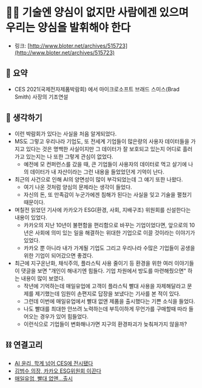 # 👨‍💻 기술엔 양심이 없지만 사람에겐 있으며 우리는 양심을 발휘해야 한다

- 링크: [http://www.bloter.net/archives/515723](http://www.bloter.net/archives/515723)

## 📝 요약 
- CES 2021(국제전자제품박람회) 에서 마이크로소프트 브래드 스미스(Brad Smith) 사장의 기조연설  


## 🤔 생각하기  
- 이런 박람회가 있다는 사실을 처음 알게되었다.  
- MS도 그렇고 우리나라 기업도, 또 전세계 기업들이 많은량의 사용자 데이터들을 가지고 있다는 것은 명백한 사실이지만 그 데이터가 잘 보호되고 있는지 어디로 흘러가고 있는지는 나 또한 그렇게 관심이 없었다.  
  - 예전에 모 컨퍼런스를 갔을 때, 큰 기업들이 사용자의 데이터로 먹고 살기에 나의 데이터가 내 자산이라는 그런 내용을 들었었던게 기억이 난다.  
- 최근의 사건으로 인해 AI의 양면성이 많이 부각되었는데 그 얘기 또한 나왔다.  
  - 여기 나온 것처럼 양심의 문제라는 생각이 들었다.  
  - 자신의 돈, 또 만족감이 누군가에겐 침해가 된다는 사실을 잊고 기술을 펼쳤기 때문이다.   
- 며칠전 읽었던 기사에 카카오가 ESG(환경, 사회, 지배구조) 위원회를 신설한다는 내용이 있었다.  
  - 카카오의 지난 10년이 불편함을 편리함으로 바꾸는 기업이었다면, 앞으로의 10년은 사회에 의미 있는 일을 해결하는 위대한 기업으로 이끌 것이라는 이야기가 있었다.  
  - 카카오 뿐 아니라 내가 가게될 기업도 그리고 우리나라 수많은 기업들이 공생을 위한 기업이 되어갔으면 좋겠다.  
- 최근에 지구온난화, 채식주의, 플라스틱 사용 줄이기 등 환경을 위한 여러 이야기들이 댓글을 보면 "개인이 해내기엔 힘들다. 기업 차원에서 방도를 마련해줬으면" 하는 내용이 많이 보였다.  
  - 작년에 기억하는데 매일유업에 고객이 플라스틱 빨대 사용을 자제해달라고 문제를 제기했는데 임원이 손편지로 답장을 보냈다는 기사를 본 적이 있다.  
  - 그런데 이번에 매일유업에서 빨대 없앤 제품을 출시했다는 기쁜 소식을 들었다.  
  - 나도 빨대를 최대한 안쓰려 노력하는데 부득이하게 무언가를 구매할때 따라 들어오는 경우가 있어 힘들었다. 
  - 이런식으로 기업들이 변화해나가면 지구의 환경파괴가 늦춰져가지 않을까?  


## ⛓ 연결고리
- [AI 윤리, 학계 넘어 CES에 전시됐다](http://www.bloter.net/archives/515688)
- [김범수 의장, 카카오 ESG위원회 이끈다](http://www.bloter.net/archives/515390)
- [매일유업, 빨대 없앤...출시](https://www.ntoday.co.kr/news/articleView.html?idxno=76791)